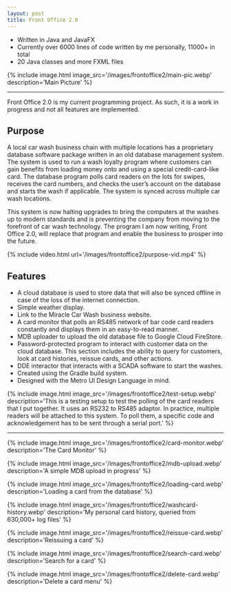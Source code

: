 ```yaml
---
layout: post
title: Front Office 2.0
---
```


- Written in Java and JavaFX
- Currently over 6000 lines of code written by me personally, 11000+ in total
- 20 Java classes and more FXML files

{% include image.html image_src='/images/frontoffice2/main-pic.webp' description='Main Picture' %}

---

Front Office 2.0 is my current programming project. As such, it is a work in progress and not all features are implemented.

## Purpose

A local car wash business chain with multiple locations has a proprietary database software package written in an old database management system. The system is used to run a wash loyalty program where customers can gain benefits from loading money onto and using a special credit-card-like card. The database program polls card readers on the lots for swipes, receives the card numbers, and checks the user’s account on the database and starts the wash if applicable. The system is synced across multiple car wash locations.

This system is now halting upgrades to bring the computers at the washes up to modern standards and is preventing the company from moving to the forefront of car wash technology. The program I am now writing, Front Office 2.0, will replace that program and enable the business to prosper into the future.

{% include video.html url='/images/frontoffice2/purpose-vid.mp4' %}

## Features

- A cloud database is used to store data that will also be synced offline in case of the loss of the internet connection.
- Simple weather display.
- Link to the Miracle Car Wash business website.
- A card monitor that polls an RS485 network of bar code card readers constantly and displays them in an easy-to-read manner.
- MDB uploader to upload the old database file to Google Cloud FireStore.
- Password-protected program to interact with customer data on the cloud database. This section includes the ability to query for customers, look at card histories, reissue cards, and other actions.
- DDE interactor that interacts with a SCADA software to start the washes.
- Created using the Gradle build system.
- Designed with the Metro UI Design Language in mind.

{% include image.html image_src='/images/frontoffice2/test-setup.webp' description='This is a testing setup to test the polling of the card readers that I put together. It uses an RS232 to RS485 adaptor. In practice, multiple readers will be attached to this system. To poll them, a specific code and acknowledgement has to be sent through a serial port.' %}

---

{% include image.html image_src='/images/frontoffice2/card-monitor.webp' description='The Card Monitor' %}

{% include image.html image_src='/images/frontoffice2/mdb-upload.webp' description='A simple MDB upload in progress' %}

{% include image.html image_src='/images/frontoffice2/loading-card.webp' description='Loading a card from the database' %}

{% include image.html image_src='/images/frontoffice2/washcard-history.webp' description='My personal card history, queried from 630,000+ log files' %}

{% include image.html image_src='/images/frontoffice2/reissue-card.webp' description='Reissuing a card' %}

{% include image.html image_src='/images/frontoffice2/search-card.webp' description='Search for a card' %}

{% include image.html image_src='/images/frontoffice2/delete-card.webp' description='Delete a card menu' %}
